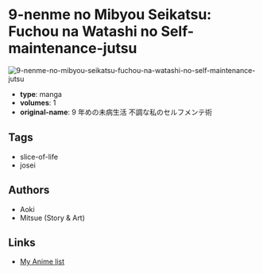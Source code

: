 # 9-nenme no Mibyou Seikatsu: Fuchou na Watashi no Self-maintenance-jutsu

![9-nenme-no-mibyou-seikatsu-fuchou-na-watashi-no-self-maintenance-jutsu](https://cdn.myanimelist.net/images/manga/1/151652.jpg)

-   **type**: manga
-   **volumes**: 1
-   **original-name**: 9 年めの未病生活 不調な私のセルフメンテ術

## Tags

-   slice-of-life
-   josei

## Authors

-   Aoki
-   Mitsue (Story & Art)

## Links

-   [My Anime list](https://myanimelist.net/manga/87126/9-nenme_no_Mibyou_Seikatsu__Fuchou_na_Watashi_no_Self-maintenance-jutsu)
